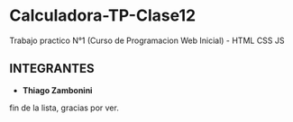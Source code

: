 # Calculadora-TP-Clase12
Trabajo practico N°1 (Curso de Programacion Web Inicial) - HTML CSS JS

## INTEGRANTES 

* **Thiago Zambonini**

fin de la lista, gracias por ver.
